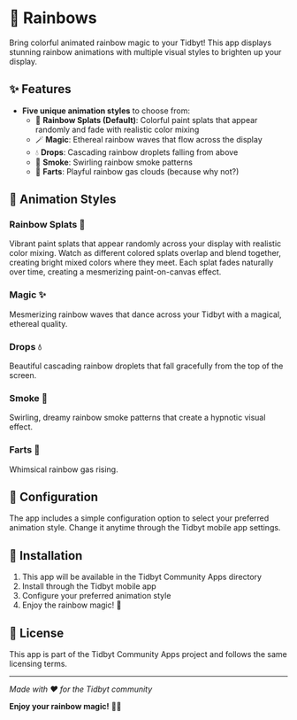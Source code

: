 # 🌈 Rainbows

Bring colorful animated rainbow magic to your Tidbyt! This app displays stunning rainbow animations with multiple visual styles to brighten up your display.

## ✨ Features

- **Five unique animation styles** to choose from:
  - 🎨 **Rainbow Splats (Default)**: Colorful paint splats that appear randomly and fade with realistic color mixing
  - 🪄 **Magic**: Ethereal rainbow waves that flow across the display
  - 💧 **Drops**: Cascading rainbow droplets falling from above
  - 💨 **Smoke**: Swirling rainbow smoke patterns
  - 💨 **Farts**: Playful rainbow gas clouds (because why not?)


## 🎨 Animation Styles

### Rainbow Splats 🎨
Vibrant paint splats that appear randomly across your display with realistic color mixing. Watch as different colored splats overlap and blend together, creating bright mixed colors where they meet. Each splat fades naturally over time, creating a mesmerizing paint-on-canvas effect.

### Magic ✨
Mesmerizing rainbow waves that dance across your Tidbyt with a magical, ethereal quality.

### Drops 💧
Beautiful cascading rainbow droplets that fall gracefully from the top of the screen.

### Smoke 💨
Swirling, dreamy rainbow smoke patterns that create a hypnotic visual effect.

### Farts 💨
Whimsical rainbow gas rising.

## 🔧 Configuration

The app includes a simple configuration option to select your preferred animation style. Change it anytime through the Tidbyt mobile app settings.

## 🚀 Installation

1. This app will be available in the Tidbyt Community Apps directory
2. Install through the Tidbyt mobile app
3. Configure your preferred animation style
4. Enjoy the rainbow magic! 🌈

## 📝 License

This app is part of the Tidbyt Community Apps project and follows the same licensing terms.

---

*Made with ❤️ for the Tidbyt community*

**Enjoy your rainbow magic!** 🌈✨